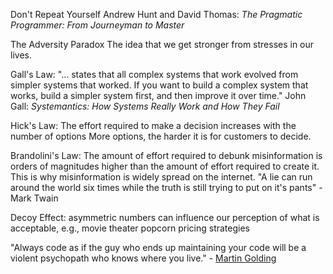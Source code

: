 Don't Repeat Yourself
Andrew Hunt and David Thomas: *The Pragmatic Programmer: From Journeyman to Master*

The Adversity Paradox
The idea that we get stronger from stresses in our lives.

Gall's Law: "... states that all complex systems that work evolved from simpler systems that worked. If you want to build a complex system that works, build a simpler system first, and then improve it over time."
John Gall:  *Systemantics: How Systems Really Work and How They Fail*

Hick's Law: The effort required to make a decision increases with the number of options More options, the harder it is for customers to decide.

Brandolini's Law: The amount of effort required to debunk misinformation is orders of magnitudes higher than the amount of effort required to create it. This is why misinformation is widely spread on the internet. "A lie can run around the world six times while the truth is still trying to put on it's pants" - Mark Twain

Decoy Effect: asymmetric numbers can influence our perception of what is acceptable, e.g., movie theater popcorn pricing strategies

"Always code as if the guy who ends up maintaining your code will be a violent psychopath who knows where you live." - [Martin Golding](https://scholars.duke.edu/person/golding)
